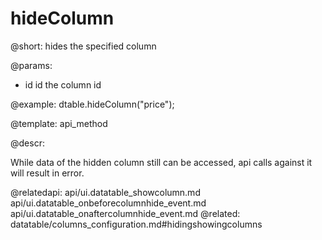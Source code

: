 hideColumn
=============


@short: hides the specified column
	

@params:
- id  id  the column id


@example:
dtable.hideColumn("price");


@template:	api_method
	
@descr: 

While data of the hidden column still can be accessed, api calls against it will result in error. 

@relatedapi:
	api/ui.datatable_showcolumn.md
    api/ui.datatable_onbeforecolumnhide_event.md
    api/ui.datatable_onaftercolumnhide_event.md
@related:
	datatable/columns_configuration.md#hidingshowingcolumns

	